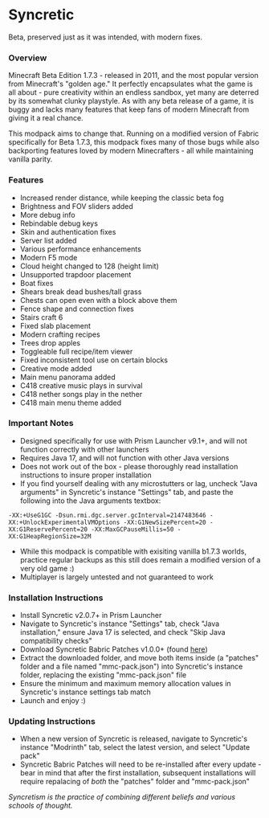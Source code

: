# Syncretic
Beta, preserved just as it was intended, with modern fixes.

### Overview
Minecraft Beta Edition 1.7.3 - released in 2011, and the most popular version from Minecraft's "golden age." It perfectly encapsulates what the game is all about - pure creativity within an endless sandbox, yet many are deterred by its somewhat clunky playstyle. As with any beta release of a game, it is buggy and lacks many features that keep fans of modern Minecraft from giving it a real chance.

This modpack aims to change that. Running on a modified version of Fabric specifically for Beta 1.7.3, this modpack fixes many of those bugs while also backporting features loved by modern Minecrafters - all while maintaining vanilla parity.

### Features
- Increased render distance, while keeping the classic beta fog
- Brightness and FOV sliders added
- More debug info
- Rebindable debug keys
- Skin and authentication fixes
- Server list added
- Various performance enhancements
- Modern F5 mode
- Cloud height changed to 128 (height limit)
- Unsupported trapdoor placement
- Boat fixes
- Shears break dead bushes/tall grass
- Chests can open even with a block above them
- Fence shape and connection fixes
- Stairs craft 6
- Fixed slab placement
- Modern crafting recipes
- Trees drop apples
- Toggleable full recipe/item viewer
- Fixed inconsistent tool use on certain blocks
- Creative mode added
- Main menu panorama added
- C418 creative music plays in survival
- C418 nether songs play in the nether
- C418 main menu theme added

### Important Notes
- Designed specifically for use with Prism Launcher v9.1+, and will not function correctly with other launchers
- Requires Java 17, and will not function with other Java versions
- Does not work out of the box - please thoroughly read installation instructions to insure proper installation
- If you find yourself dealing with any microstutters or lag, uncheck "Java arguments" in Syncretic's instance "Settings" tab, and paste the following into the Java arguments textbox:
```
-XX:+UseG1GC -Dsun.rmi.dgc.server.gcInterval=2147483646 -XX:+UnlockExperimentalVMOptions -XX:G1NewSizePercent=20 -XX:G1ReservePercent=20 -XX:MaxGCPauseMillis=50 -XX:G1HeapRegionSize=32M
```
- While this modpack is compatible with exisiting vanilla b1.7.3 worlds, practice regular backups as this still does remain a modified version of a very old game :)
- Multiplayer is largely untested and not guaranteed to work

### Installation Instructions
- Install Syncretic v2.0.7+ in Prism Launcher
- Navigate to Syncretic's instance "Settings" tab, check "Java installation," ensure Java 17 is selected, and check "Skip Java compatibility checks"
- Download Syncretic Babric Patches v1.0.0+ (found [here](https://github.com/Duranson1/syncretic-babric-patches/releases))
- Extract the downloaded folder, and move both items inside (a "patches" folder and a file named "mmc-pack.json") into Syncretic's instance folder, replacing the existing "mmc-pack.json" file
- Ensure the minimum and maximum memory allocation values in Syncretic's instance settings tab match
- Launch and enjoy :)

### Updating Instructions
- When a new version of Syncretic is released, navigate to Syncretic's instance "Modrinth" tab, select the latest version, and select "Update pack"
- Syncretic Babric Patches will need to be re-installed after every update - bear in mind that after the first installation, subsequent installations will require repalacing of _both_ the "patches" folder and "mmc-pack.json"

_Syncretism is the practice of combining different beliefs and various schools of thought._
